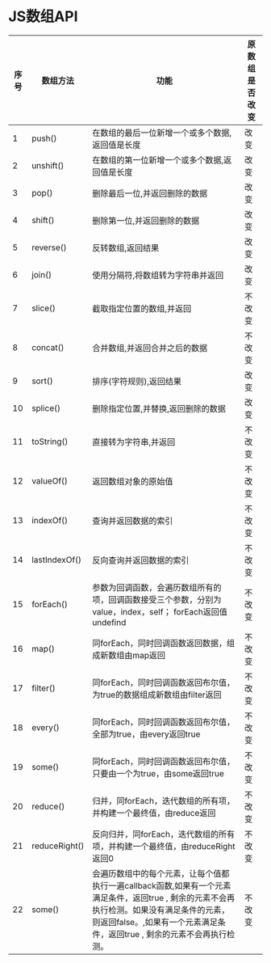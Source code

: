 # JS数组API

| 序号 | 数组方法 | 功能 | 原数组是否改变 |
|-------|-------|-------|-------|
| 1 | push() | 在数组的最后一位新增一个或多个数据,返回值是长度 | 改变 |
| 2 | unshift() | 在数组的第一位新增一个或多个数据,返回值是长度 | 改变 |
| 3 | pop() | 删除最后一位,并返回删除的数据 | 改变 |
| 4 | shift() | 删除第一位,并返回删除的数据 | 改变 |
| 5 | reverse() | 反转数组,返回结果 | 改变 |
| 6 | join() | 使用分隔符,将数组转为字符串并返回 | 改变 |
| 7 | slice() | 截取指定位置的数组,并返回 | 不改变 |
| 8 | concat() | 合并数组,并返回合并之后的数据 | 不改变 |
| 9 | sort() | 排序(字符规则),返回结果 | 改变 |
| 10 | splice() | 删除指定位置,并替换,返回删除的数据 | 改变 |
| 11 | toString() | 直接转为字符串,并返回 | 不改变 |
| 12 | valueOf() | 返回数组对象的原始值 | 不改变 |
| 13 | indexOf() | 查询并返回数据的索引 | 不改变 |
| 14 | lastIndexOf() | 反向查询并返回数据的索引 | 不改变 |
| 15 | forEach() | 参数为回调函数，会遍历数组所有的项，回调函数接受三个参数，分别为value，index，self； forEach返回值undefind | 不改变 |
| 16 | map() | 同forEach，同时回调函数返回数据，组成新数组由map返回 | 不改变 |
| 17 | filter() | 同forEach，同时回调函数返回布尔值，为true的数据组成新数组由filter返回 | 不改变 |
| 18 | every() | 同forEach，同时回调函数返回布尔值，全部为true，由every返回true | 不改变 |
| 19 | some() | 同forEach，同时回调函数返回布尔值，只要由一个为true，由some返回true | 不改变 |
| 20 | reduce() | 归并，同forEach，迭代数组的所有项，并构建一个最终值，由reduce返回 | 不改变 |
| 21 | reduceRight() | 反向归并，同forEach，迭代数组的所有项，并构建一个最终值，由reduceRight返回0 | 不改变 |
| 22 | some() | 会遍历数组中的每个元素，让每个值都执行一遍callback函数,如果有一个元素满足条件，返回true , 剩余的元素不会再执行检测。如果没有满足条件的元素，则返回false。,如果有一个元素满足条件，返回true , 剩余的元素不会再执行检测。 | 不改变 |